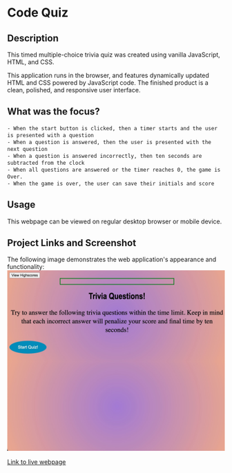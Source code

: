# Code Quiz

## Description

This timed multiple-choice trivia quiz was created using vanilla JavaScript, HTML, and CSS. 

This application runs in the browser, and features dynamically updated HTML and CSS powered by JavaScript code.  The finished product is a clean, polished, and responsive user interface. 


## What was the focus? 

```
- When the start button is clicked, then a timer starts and the user is presented with a question
- When a question is answered, then the user is presented with the next question
- When a question is answered incorrectly, then ten seconds are subtracted from the clock
- When all questions are answered or the timer reaches 0, the game is Over.
- When the game is over, the user can save their initials and score 
```

## Usage 
This webpage can be viewed on regular desktop browser or mobile device.

## Project Links and Screenshot
The following image demonstrates the web application's appearance and functionality:
![Quiz Screenshot](./assets/images/untitled.jpg)

[Link to live webpage](https://olive-provencio-johnson.github.io/coding-quiz/)



